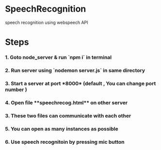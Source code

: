 # SpeechRecognition
speech recognition using webspeech API

<h1>Steps</h1>

<h3>1. Goto node_server & run `npm i` in terminal</h3>
<h3>2. Run server using `nodemon server.js` in same directory</h3>
<h3>3. Start a server at port *8000* (default , You can change port number ) </h3>
<h3>4. Open file **speechrecog.html** on other server </h3>
<h3>3. These two files can communicate with each other
<h3>5. You can open as many instances as possible</h3>
<h3>6. Use speech recognitoin by pressing mic button</h3>

